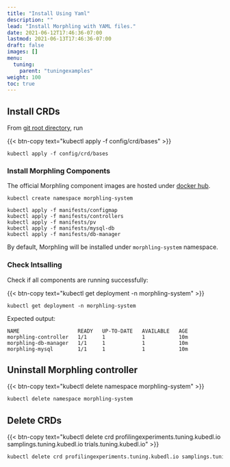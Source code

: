 ```yaml
---
title: "Install Using Yaml"
description: ""
lead: "Install Morphling with YAML files."
date: 2021-06-12T17:46:36-07:00
lastmod: 2021-06-13T17:46:36-07:00
draft: false
images: []
menu:
  tuning:
    parent: "tuningexamples"
weight: 100
toc: true
---
```


## Install CRDs

From [git root directory](https://github.com/alibaba/morphling), run

{{< btn-copy text="kubectl apply -f config/crd/bases" >}}

```commandline
kubectl apply -f config/crd/bases
```

### Install Morphling Components

The official Morphling component images are hosted under [docker hub](https://hub.docker.com/r/kubedl).

 ```commandline
 kubectl create namespace morphling-system

 kubectl apply -f manifests/configmap
 kubectl apply -f manifests/controllers
 kubectl apply -f manifests/pv
 kubectl apply -f manifests/mysql-db
 kubectl apply -f manifests/db-manager
 ```

By default, Morphling will be installed under `morphling-system` namespace.

### Check Intsalling

Check if all components are running successfully:

{{< btn-copy text="kubectl get deployment -n morphling-system" >}}

```commandline
kubectl get deployment -n morphling-system
```

Expected output:

```commandline
NAME                   READY   UP-TO-DATE   AVAILABLE   AGE
morphling-controller   1/1     1            1           10m
morphling-db-manager   1/1     1            1           10m
morphling-mysql        1/1     1            1           10m
```

## Uninstall Morphling controller

{{< btn-copy text="kubectl delete namespace morphling-system" >}}

```bash
kubectl delete namespace morphling-system
```

## Delete CRDs

{{< btn-copy text="kubectl delete crd profilingexperiments.tuning.kubedl.io samplings.tuning.kubedl.io trials.tuning.kubedl.io" >}}

```bash
kubectl delete crd profilingexperiments.tuning.kubedl.io samplings.tuning.kubedl.io trials.tuning.kubedl.io
```
